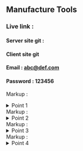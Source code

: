 

## Manufacture Tools

### Live link : 

#### Server site git : 
#### Client site git

#### Email : abc@def.com
#### Password : 123456

Markup : <details>
           <summary>Point 1 </summary>
           <p>First of all we create react and collect data ...then i install some link . and creact firebase account and connect to firebase ..to client side . </p>
         </details>
Markup : <details>
           <summary>Point 2</summary>
           <p>Then we start server site . and conncet different function .. client side post and server side return and get again client site and show this</p>
         </details>
Markup : <details>
           <summary>Point 3 </summary>
           <p>we collect differnt type of data ...and show the home page . then we start update , remove , add data ,, at a time show this </p>
         </details>
Markup : <details>
           <summary>Point 4 </summary>
           <p>Create admin and user ....dashboard to procted admin and normal user . and we start jwt ..verify jwt for user ...this start server and client side </p>
         </details>

